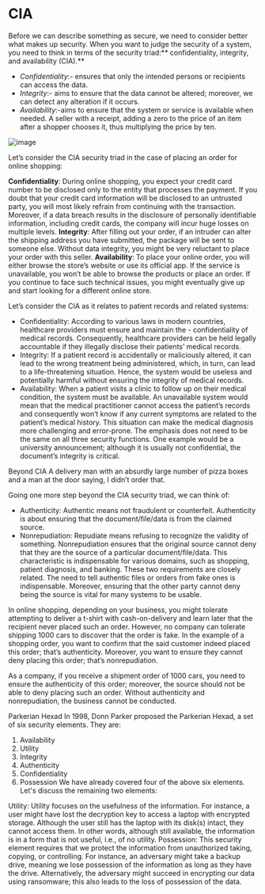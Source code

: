 # CIA 
Before we can describe something as secure, we need to consider better what makes up security. When you want to judge the security of a system, you need to think in terms of the security triad:** confidentiality, integrity, and availability (CIA).**

- *Confidentiality*:- ensures that only the intended persons or recipients can access the data.
- *Integrity*:- aims to ensure that the data cannot be altered; moreover, we can detect any alteration if it occurs.
- *Availability*:-aims to ensure that the system or service is available when needed.
A seller with a receipt, adding a zero to the price of an item after a shopper chooses it, thus multiplying the price by ten.

![image](https://github.com/user-attachments/assets/14e84237-9dcb-4eb9-afc8-601143856126)


Let’s consider the CIA security triad in the case of placing an order for online shopping:

**Confidentiality**: During online shopping, you expect your credit card number to be disclosed only to the entity that processes the payment. If you doubt that your credit card information will be disclosed to an untrusted party, you will most likely refrain from continuing with the transaction. Moreover, if a data breach results in the disclosure of personally identifiable information, including credit cards, the company will incur huge losses on multiple levels.
**Integrity**: After filling out your order, if an intruder can alter the shipping address you have submitted, the package will be sent to someone else. Without data integrity, you might be very reluctant to place your order with this seller.
**Availability**: To place your online order, you will either browse the store’s website or use its official app. If the service is unavailable, you won’t be able to browse the products or place an order. If you continue to face such technical issues, you might eventually give up and start looking for a different online store.

Let’s consider the CIA as it relates to patient records and related systems:

- Confidentiality: According to various laws in modern countries, healthcare providers must ensure and maintain the - confidentiality of medical records. Consequently, healthcare providers can be held legally accountable if they illegally disclose their patients’ medical records.
- Integrity: If a patient record is accidentally or maliciously altered, it can lead to the wrong treatment being administered, which, in turn, can lead to a life-threatening situation. Hence, the system would be useless and potentially harmful without ensuring the integrity of medical records.
- Availability: When a patient visits a clinic to follow up on their medical condition, the system must be available. An unavailable system would mean that the medical practitioner cannot access the patient’s records and consequently won’t know if any current symptoms are related to the patient’s medical history. This situation can make the medical diagnosis more challenging and error-prone.
The emphasis does not need to be the same on all three security functions. One example would be a university announcement; although it is usually not confidential, the document’s integrity is critical.

Beyond CIA
A delivery man with an absurdly large number of pizza boxes and a man at the door saying, I didn’t order that.

Going one more step beyond the CIA security triad, we can think of:

- Authenticity: Authentic means not fraudulent or counterfeit. Authenticity is about ensuring that the document/file/data is from the claimed source.
- Nonrepudiation: Repudiate means refusing to recognize the validity of something. Nonrepudiation ensures that the original source cannot deny that they are the source of a particular document/file/data. This characteristic is indispensable for various domains, such as shopping, patient diagnosis, and banking.
These two requirements are closely related. The need to tell authentic files or orders from fake ones is indispensable. Moreover, ensuring that the other party cannot deny being the source is vital for many systems to be usable.

In online shopping, depending on your business, you might tolerate attempting to deliver a t-shirt with cash-on-delivery and learn later that the recipient never placed such an order. However, no company can tolerate shipping 1000 cars to discover that the order is fake. In the example of a shopping order, you want to confirm that the said customer indeed placed this order; that’s authenticity. Moreover, you want to ensure they cannot deny placing this order; that’s nonrepudiation.

As a company, if you receive a shipment order of 1000 cars, you need to ensure the authenticity of this order; moreover, the source should not be able to deny placing such an order. Without authenticity and nonrepudiation, the business cannot be conducted.

Parkerian Hexad
In 1998, Donn Parker proposed the Parkerian Hexad, a set of six security elements. They are:

1. Availability
2. Utility
3. Integrity
4. Authenticity
5. Confidentiality
6. Possession
We have already covered four of the above six elements. Let's discuss the remaining two elements:

Utility: Utility focuses on the usefulness of the information. For instance, a user might have lost the decryption key to access a laptop with encrypted storage. Although the user still has the laptop with its disk(s) intact, they cannot access them. In other words, although still available, the information is in a form that is not useful, i.e., of no utility.
Possession: This security element requires that we protect the information from unauthorized taking, copying, or controlling. For instance, an adversary might take a backup drive, meaning we lose possession of the information as long as they have the drive. Alternatively, the adversary might succeed in encrypting our data using ransomware; this also leads to the loss of possession of the data.
